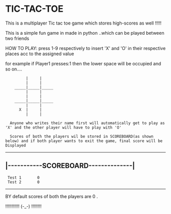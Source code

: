 # TIC-TAC-TOE
This is a multiplayer Tic tac toe game which stores high-scores as well !!!!!


This is a simple fun game in made in python ..which can be played between two friends

HOW TO PLAY:
 press 1-9 respectively to insert 'X' and 'O' in their respective places acc to the assigned value
 
 
 for example if Player1 presses:1 then the lower space will be occupied  and so on....
 
             |     |
             |     |   
        _____|_____|_____
             |     |
             |     |
        _____|_____|_____
             |     |
          X  |     |
             |     |
             
      Anyone who writes their name first will automatically get to play as 'X' and the other player will have to play with 'O'
      
      Scores of both the players wil be stored in SCOREBOARD(as shown below) and if both player wants to exit the game, final score will be Displayed 
     
     
-------------------------------------
|-----------SCOREBOARD--------------|
-------------------------------------
     Test 1       0
     Test 2       0
-------------------------------------


BY default scores of both the players are 0 .

!!!!!!!!!!!       (-_-)        !!!!!!!!
